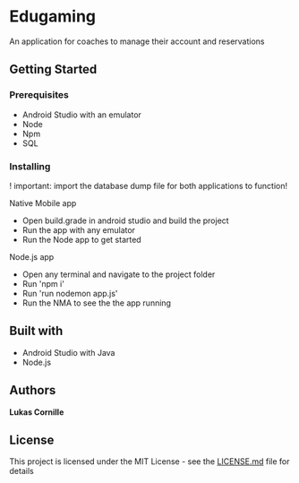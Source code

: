 # Edugaming
An application for coaches to manage their account and reservations

## Getting Started
### Prerequisites
*  Android Studio with an emulator
*  Node
*  Npm
*  SQL

### Installing
! important: import the database dump file for both applications to function!

Native Mobile app
*  Open build.grade in android studio and build the project
*  Run the app with any emulator
*  Run the Node app to get started

Node.js app
*  Open any terminal and navigate to the project folder
*  Run 'npm i'
*  Run 'run nodemon app.js'
*  Run the NMA to see the the app running

## Built with
*  Android Studio with Java
*  Node.js

## Authors
**Lukas Cornille**

## License
This project is licensed under the MIT License - see the [LICENSE.md](LICENSE.md) file for details
